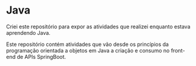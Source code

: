 <h1>Java</h1>

<p>Criei este repositório para expor as atividades que realizei enquanto estava aprendendo Java.</p>

<p>Este repositório contém atividades que vão desde os princípios da programação orientada a objetos em Java a criação e consumo no front-end de APIs SpringBoot.</p>

